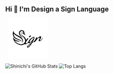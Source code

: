 ## Hi 👋 I'm Design a Sign Language

[<img src="./Sign_logo.svg"  alt="Sign Logo" style="display:block; width:128px; margin:1.62%;"/>](https://github.com/johnny-shaman/sign)

![Shinichi's GitHub Stats](https://github-readme-stats.vercel.app/api?username=johnny-shaman&theme=nightowl&show_icons=true)
![Top Langs](https://github-readme-stats.vercel.app/api/top-langs/?username=johnny-shaman&theme=nightowl&layout=donut)


<!--
**johnny-shaman/johnny-shaman** is a ✨ _special_ ✨ repository because its `README.md` (this file) appears on your GitHub profile.

Here are some ideas to get you started:

- 🔭 I’m currently working on ...
- 🌱 I’m currently learning ...
- 👯 I’m looking to collaborate on ...
- 🤔 I’m looking for help with ...
- 💬 Ask me about ...
- 📫 How to reach me: ...
- 😄 Pronouns: ...
- ⚡ Fun fact: ...
-->

